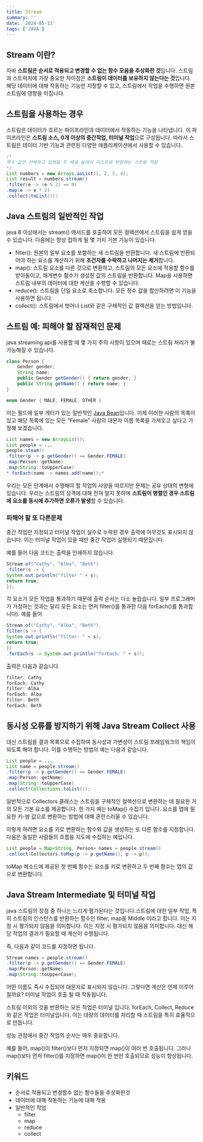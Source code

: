 ```yaml
---
title: Stream
summary: ''
date: '2024-05-13'
tags: ['JAVA']
---
```



## Stream 이란?
자바 **스트림은 순서로 적용되고 변경할 수 없는 함수 모음을 추상화한 것**입니다. 스트림과 스트럭처에 가장 중요한 차이점은 **스트림이 데이터를 보유하지 않는다는 것**입니다.
해당 데이터에 대해 작동하는 기능만 지정할 수 있고, 스트림에서 작업을 수행하면 원본 스트림에 영향을 미칩니다.

## 스트림을 사용하는 경우
스트림은 데이터가 흐르는 파이프라인과 데이터에서 작동하는 기능을 나타냅니다. 이 파이프라인은 **스트림 소스, 0개 이상의 중간작업, 터미널 작업**으로 구성됩니다.
따라서 스트림은 데이터 기반 기능과 관련된 다양한 애플리케이션에서 사용할 수 있습니다.

```java
/* 
짝수 값만 선택하고 입력을 두 배로 늘려서 리스트로 반환하는 스트림 적용 
*/
List numbers = new Arrays.asList(1, 2, 3, 4);
List result = numbers.stream()
.filter(e -> (e % 2) == 0)
.map(e -> e * 2)
.collect(toList());
```

## Java 스트림의 일반적인 작업

java 8 이상에서는 stream() 메서드를 호출하여 모든 컬렉션에서 스트림을 쉽게 얻을 수 있습니다. 다음에는 항상 접하게 될 몇 가지 기본 기능이 있습니다.

- filter(): 원본의 일부 요소를 포함하는 새 스트림을 반환합니다. 새 스트림에 반환되어야 하는 요소를 계산하기 위해 **조건자를 수락하고 나머지는 제거**합니다.
- map(): 스트림 요소를 다른 것으로 변환하고, 스트림의 모든 요소에 적용할 함수를 받아들이고, 매개변수 함수가 생성한 값의 스트림을 반환합니다. Map을 사용하면 스트림 내부의 데이터에 대한 계산을 수행할 수 있습니다.
- reduce(): 스트림을 단일 요소로 축소합니다. 모든 정수 값을 합산하려면 이 기능을 사용하면 됩니다.
- collect(): 스트림에서 벗어나 List와 같은 구체적인 값 컬렉션을 얻는 방법입니다.

## 스트림 예: 피해야 할 잠재적인 문제

java streaming api를 사용할 때 몇 가지 주의 사항이 있으며 때로는 스트림 처리가 불가능해질 수 있습니다.

```java
class Person {
	Gender gender;
	String name;
	public Gender getGender() { return gender; }
	public String getName() { return name; }
}

enum Gender { MALE, FEMALE, OTHER } 
```

이는 필드에 일부 게터가 있는 일반적인 [Java Bean](/wikis/Java/Bean)입니다. 이제 이러한 사람의 목록이 있고 해당 목록에 있는 모든 “Female” 사람의 대문자 이름 목록을 가져오고 싶다고 가정해 보겠습니다.

```java
List names = new ArrayList();
List people = ...
people.steam()
.filter(p -> p.getGender() == Gender.FEMALE)
.map(Person::getName)
.map(String::toUpperCase)
*.forEach(name -> names.add(name));*
```

우리는 모든 단계에서 수행해야 할 작업의 사양을 따르지만 문제는 공유 상태의 변형에 있습니다. 우리는 스트림의 성격에 대해 전혀 알지 못하며 **스트림이 병렬인 경우 스트림에 요소를 동시에 추가하면 오류가 발생**할 수 있습니다.

### 피해야 할 또 다른문제

중간 작업만 지정되고 터미널 작업이 실수로 누락된 경우 출력에 아무것도 표시되지 않습니다. 이는 터미널 작업이 있을 때만 중간 작업이 실행되기 때문입니다.

예를 들어 다음 코드는 출력을 인쇄하지 않습니다.

```java
Stream.of("Cathy", "Alba", "Beth")
.filter(s -> {
System.out.println("filter " + s);
return true;
});
```

각 요소가 모든 작업을 통과하기 때문에 출력 순서는 다소 놀랍습니다. 일부 프로그래머가 가정하는 것과는 달리 모든 요소는 먼저 filter()를 통과한 다음 forEach()를 통과합니다). 예를 들어

```java
Stream.of("Cathy", "Alba", "Beth").
filter(s -> {
System.out.println("filter: " + s);
return true;
})
.forEach(s -> System.out.println("forEach: " + s));
```

출력은 다음과 같습니다.

```java
filter: Cathy
forEach: Cathy
filter: Alba
forEach: Alba
filter: Beth
forEach: Beth
```

## 동시성 오류를 방지하기 위해 Java Stream Collect 사용

대신 스트림을 결과 목록으로 수집하여 동시성과 가변성이 스트림 프레임워크의 책임이 되도록 해야 합니다. 이를 수행하는 방법의 예는 다음과 같습니다.

```java
List people = ...
List name = people.stream()
.filter(p -> p.getGender() == Gender.FEMALE)
.map(Person::getName)
.map(String::toUpperCase)
.collect(Collections.toList());
```

일반적으로 Collectors 클래스는 스트림을 구체적인 컬렉션으로 변환하는 데 필요한 거의 모든 기본 요소를 제공합니다. 한 가지 예는 toMap() 수집기 입니다. 요소를 맵에 필요한 키-쌍 값으로 변환하는 방법에 대해 혼란스러울 수 있습니다.

이렇게 하려면 요소를 키로 변환하는 함수와 값을 생성하는 또 다른 함수를 지정합니다. 다음은 동일한 사람들의 흐름을 지도에 수집하는 예입니다.

```java
List people = Map<String, Person> names = people.stream()
.collect(Collectors.toMap(p -> p.getName(), p -> p));
```

toMap 메소드에 제공된 첫 번째 함수는 요소를 키로 변환하고 두 번째 함수는 맵의 값으로 변환합니다.

## Java Stream Intermediate 및 터미널 작업

java 스트림의 장점 중 하나는 느리게 평가된다는 것입니다.스트림에 대한 일부 작업, 특히 스트림의 인스턴스를 반환하는 함수인 filter, map을 Middle 이라고 합니다. 이는 지정 시 평가되지 않음을 의미합니다. 이는 지정 시 평가되지 않음을 의미합니다. 대신 해당 작업의 결과가 필요할 때 계산이 수행됩니다.

즉, 다음과 같이 코드를 지정하면 됩니다.

```java
Stream names = people.stream()
.filter(p -> p.getGender() == Gender.FEMALE)
.map(Person::getName)
.map(String::toUpperCase);
```

어떤 이름도 즉시 수집되어 대문자로 표시되지 않습니다. 그렇다면 계산은 언제 이루어질까요? 터미널 작업이 호출 될 때 작동됩니다.

스트림 이외의 것을 반환하는 모든 작업은 터미널 입니다. forEach, Collect, Reduce와 같은 작업은 터미널입니다. 이는 대량의 데이터를 처리할 때 스트림을 특히 효율적으로 만듭니다.

성능 관점에서 중간 작업의 순서는 매우 중요합니다.

예를 들어, map()이 filter()보다 먼저 지정되면 map()이 여러 번 호출됩니다. 그러나 map()보다 먼저 filter()를 지정하면 map()이 한 번만 호출되므로 성능이 향상됩니다.

## 키워드

- 순서로 적용되고 변경할수 없는 함수들을 추상화한것
- 데이터에 대해 작동하는 기능에 대해 적용
- 일반적인 작업
  - filter
  - map
  - reduce
  - collect
